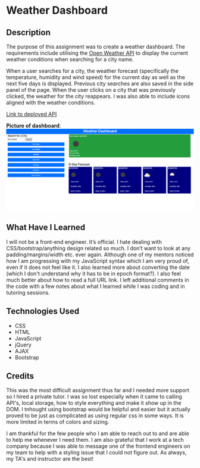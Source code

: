 # Weather Dashboard

## Description
The purpose of this assignment was to create a weather dashboard. The requirements include utilising the <a href="https://openweathermap.org/forecast5" target="_blank" alt = "open weather API">Open Weather API</a> to display the current weather conditions when searching for a city name. 

When a user searches for a city, the weather forecast (specifically the temperature, humidity and wind speed) for the current day as well as the next five days is displayed. Previous city searches are also saved in the side panel of the page. When the user clicks on a city that was previously clicked, the weather for the city reappears. I was also able to include icons aligned with the weather conditions. 

<a href="https://adjoahackman.github.io/My-Weather-Dashboard-/" target="_blank" alt ="my deployed weather dashboard">Link to deployed API</a>

<b>Picture of dashboard</b>: 
<img src="Weather Dashboard Screenshot.png" alt = "screenshot of my weather dashboard">

## What Have I Learned
I will not be a front-end engineer. It’s official. I hate dealing with CSS/bootstrap/anything design related so much. I don’t want to look at any padding/margins/width etc. ever again. Although one of my mentors noticed how I am progressing with my JavaScript syntax which I am very proud of, even if it does not feel like it. I also learned more about converting the date (which I don't understand why it has to be in epoch format?). I also feel much better about how to read a full URL link. I left additional comments in the code with a few notes about what I learned while I was coding and in tutoring sessions. 

## Technologies Used
* CSS
* HTML
* JavaScript
* jQuery
* AJAX
* Bootstrap


## Credits
This was the most difficult assignment thus far and I needed more support so I hired a private tutor. I was so lost especially when it came to calling API's, local storage, how to style everything and make it show up in the DOM. I tnhought using bootstrap would be helpful and easier but it actually proved to be just as complicated as using regular css in some ways. It is more limited in terms of colors and sizing.

I am thankful for the few people who I am able to reach out to and are able to help me whenever I need them. I am also grateful that I work at a tech company because I was able to message one of the frontend engineers on my team to help with a styling issue that I could not figure out. As always, my TA's and instructor are the best! 
